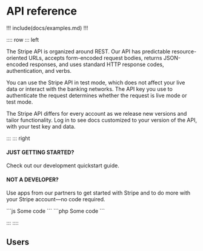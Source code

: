 # API reference

!!! include(docs/examples.md) !!!

:::: row
::: left

The Stripe API is organized around REST. Our API has predictable resource-oriented URLs, accepts form-encoded request bodies, returns JSON-encoded responses, and uses standard HTTP response codes, authentication, and verbs.

You can use the Stripe API in test mode, which does not affect your live data or interact with the banking networks. The API key you use to authenticate the request determines whether the request is live mode or test mode.

The Stripe API differs for every account as we release new versions and tailor functionality. Log in to see docs customized to your version of the API, with your test key and data.

:::
::: right

#### JUST GETTING STARTED?

Check out our development quickstart guide.

#### NOT A DEVELOPER?

Use apps from our partners to get started with Stripe and to do more with your Stripe account—no code required.

<code-group>
<code-block title="Node">
```js
Some code
```
</code-block>

<code-block title="PHP">
```php
Some code
```
</code-block>
</code-group>

:::
::::

## Users

<swagger/>

<!-- <redoc/> -->
